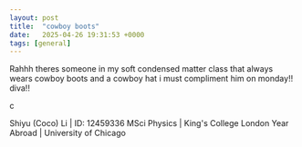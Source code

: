 ```yaml
---
layout: post
title:  "cowboy boots"
date:   2025-04-26 19:31:53 +0000
tags: [general]
---
```

Rahhh theres someone in my soft condensed matter class that always wears cowboy boots and a cowboy hat i must compliment him on monday!! diva!!

c

Shiyu (Coco) Li | ID: 12459336
MSci Physics |  King's College London
Year Abroad | University of Chicago